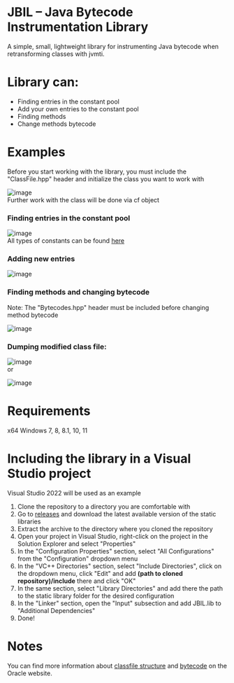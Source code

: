 # JBIL – Java Bytecode Instrumentation Library
A simple, small, lightweight library for instrumenting Java bytecode when retransforming classes with jvmti.

# Library can:
- Finding entries in the constant pool
- Add your own entries to the constant pool
- Finding methods
- Change methods bytecode

# Examples
Before you start working with the library, you must include the "ClassFile.hpp" header and initialize the class you want to work with

![image](https://github.com/klirii/JBIL/assets/83013244/c6e2d9f7-3800-4dd2-8fb7-064267ba03aa)  
Further work with the class will be done via cf object
### Finding entries in the constant pool
![image](https://github.com/klirii/JBIL/assets/83013244/4a761652-0c71-48e1-ae9a-2a39a970f9c8)  
All types of constants can be found [here](https://docs.oracle.com/javase/specs/jvms/se17/html/jvms-4.html#jvms-4.4 "The constant pool")
### Adding new entries
![image](https://github.com/klirii/JBIL/assets/83013244/95017bec-8084-422e-b1a3-52f3a3edcd32)
### Finding methods and changing bytecode
Note: The "Bytecodes.hpp" header must be included before changing method bytecode

![image](https://github.com/klirii/JBIL/assets/83013244/e4ed3886-b784-4b11-a168-0f02e8640255)
### Dumping modified class file:
![image](https://github.com/klirii/JBIL/assets/83013244/6cbc4af9-4e94-427b-8e93-eca6f0152adb)  
or

![image](https://github.com/klirii/JBIL/assets/83013244/598e81d3-9b28-4943-b9df-f4a677f92574)
# Requirements
x64 Windows 7, 8, 8.1, 10, 11
# Including the library in a Visual Studio project
Visual Studio 2022 will be used as an example
1. Clone the repository to a directory you are comfortable with
2. Go to [releases](https://github.com/klirii/JBIL/releases "JBIL releases") and download the latest available version of the static libraries
3. Extract the archive to the directory where you cloned the repository
4. Open your project in Visual Studio, right-click on the project in the Solution Explorer and select "Properties"
5. In the "Configuration Properties" section, select "All Configurations" from the "Configuration" dropdown menu
6. In the "VC++ Directories" section, select "Include Directories", click on the dropdown menu, click "Edit" and add **(path to cloned repository)/include** there and click "OK"
7. In the same section, select "Library Directories" and add there the path to the static library folder for the desired configuration
8. In the "Linker" section, open the "Input" subsection and add JBIL.lib to "Additional Dependencies"
9. Done!
# Notes
You can find more information about [classfile structure](https://docs.oracle.com/javase/specs/jvms/se17/html/jvms-4.html "Chapter 4. The class File Format") and [bytecode](https://docs.oracle.com/javase/specs/jvms/se17/html/jvms-6.html "Chapter 6. The Java Virtual Machine Instruction Set") on the Oracle website.
